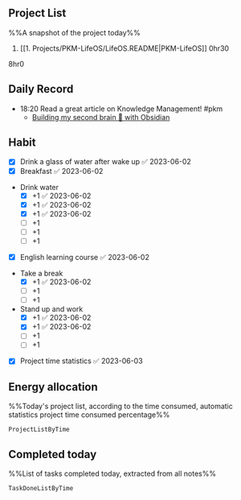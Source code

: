 ## Project List
%%A snapshot of the project today%%
1. [[1. Projects/PKM-LifeOS/LifeOS.README|PKM-LifeOS]] 0hr30

8hr0

## Daily Record
- 18:20 Read a great article on Knowledge Management! #pkm 
	- [Building my second brain 🧠 with Obsidian](https://quanru.github.io/2023/07/08/Building%20my%20second%20brain%20%F0%9F%A7%A0%20with%20Obsidian/)

## Habit
- [x] Drink a glass of water after wake up ✅ 2023-06-02
- [x] Breakfast ✅ 2023-06-02
- Drink water
	- [x] +1 ✅ 2023-06-02
	- [x] +1 ✅ 2023-06-02
	- [x] +1 ✅ 2023-06-02
	- [ ] +1
	- [ ] +1
	- [ ] +1
- [x] English learning course ✅ 2023-06-02
- Take a break
	- [x] +1 ✅ 2023-06-02
	- [ ] +1
	- [ ] +1
- Stand up and work
	- [x] +1 ✅ 2023-06-02
	- [x] +1 ✅ 2023-06-02
	- [ ] +1
	- [ ] +1
- [x] Project time statistics ✅ 2023-06-03

## Energy allocation
%%Today's project list, according to the time consumed, automatic statistics project time consumed percentage%%
```PeriodicPARA
ProjectListByTime
```

## Completed today
%%List of tasks completed today, extracted from all notes%%
```PeriodicPARA
TaskDoneListByTime
```
